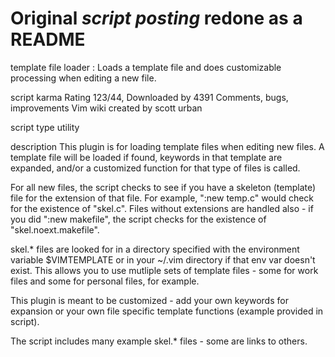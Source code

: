 # Original _script posting_ redone as a README

template file loader : Loads a template file and does customizable processing when editing a new file.

script karma	Rating 123/44, Downloaded by 4391	Comments, bugs, improvements	Vim wiki
created by
scott urban

script type
utility

description
This plugin is for loading template files when editing new files. A template file will be loaded if found, keywords in that template are expanded, and/or a customized function for that type of files is called.

For all new files, the script checks to see if you have a skeleton (template) file for the extension of that file. For example, ":new temp.c" would check for the existence of "skel.c". Files without extensions are handled also - if you did ":new makefile", the script checks for the existence of "skel.noext.makefile".

skel.* files are looked for in a directory specified with the environment variable $VIMTEMPLATE or in your ~/.vim directory if that env var doesn't exist. This allows you to use mutliple sets of template files - some for work files and some for personal files, for example.

This plugin is meant to be customized - add your own keywords for expansion or your own file specific template functions (example provided in script).

The script includes many example skel.* files - some are links to others.
